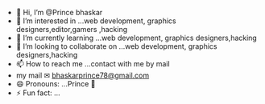 - 👋 Hi, I’m @Prince bhaskar
- 👀 I’m interested in ...web development, graphics designers,editor,gamers ,hacking 
- 🌱 I’m currently learning ...web development, graphics designers,hacking
- 💞️ I’m looking to collaborate on ...web development, graphics designers,hacking
- 📫 How to reach me ...contact with me by mail
- my mail ✉ bhaskarprince78@gmail.com
- 😄 Pronouns: ...Prince 🤴 
- ⚡ Fun fact: ...

<!---
prince78bhaskar/prince78bhaskar is a ✨ special ✨ repository because its `README.md` (this file) appears on your GitHub profile.
You can click the Preview link to take a look at your changes.
--->
